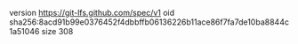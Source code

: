 version https://git-lfs.github.com/spec/v1
oid sha256:8acd91b99e0376452f4dbbffb06136226b11ace86f7fa7de10ba8844c1a51046
size 308
